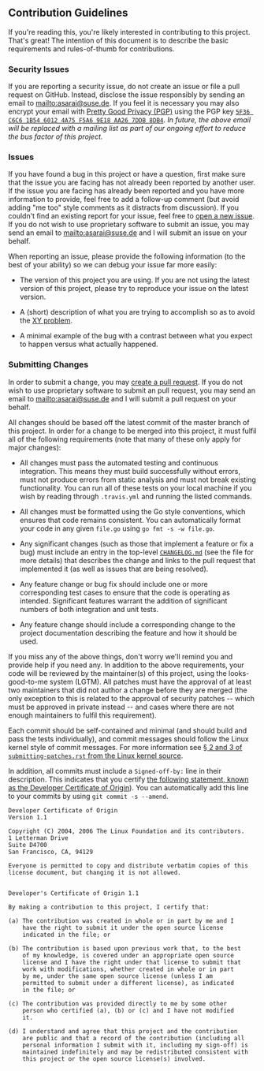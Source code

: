 ## Contribution Guidelines ##

If you're reading this, you're likely interested in contributing to this
project. That's great! The intention of this document is to describe the basic
requirements and rules-of-thumb for contributions.

### Security Issues ###

If you are reporting a security issue, do not create an issue or file a pull
request on GitHub. Instead, disclose the issue responsibly by sending an email
to <mailto:asarai@suse.de>. If you feel it is necessary you may also encrypt
your email with [Pretty Good Privacy (PGP)][pgp] using the PGP key [`5F36 C6C6
1B54 6012 4A75 F5A6 9E18 AA26 7DDB 8DB4`][pgp-key]. *In future, the above email
will be replaced with a mailing list as part of our ongoing effort to reduce
the bus factor of this project.*

[pgp]: https://en.wikipedia.org/wiki/Pretty_Good_Privacy
[pgp-key]: http://pgp.mit.edu/pks/lookup?op=vindex&search=0x9E18AA267DDB8DB4

### Issues ###

If you have found a bug in this project or have a question, first make sure
that the issue you are facing has not already been reported by another user. If
the issue you are facing has already been reported and you have more
information to provide, feel free to add a follow-up comment (but avoid adding
"me too" style comments as it distracts from discussion). If you couldn't find
an existing report for your issue, feel free to [open a new issue][issue-new].
If you do not wish to use proprietary software to submit an issue, you may send
an email to <mailto:asarai@suse.de> and I will submit an issue on your behalf.

When reporting an issue, please provide the following information (to the best
of your ability) so we can debug your issue far more easily:

* The version of this project you are using. If you are not using the latest
  version of this project, please try to reproduce your issue on the latest
  version.

* A (short) description of what you are trying to accomplish so as to avoid the
  [XY problem][xy-problem].

* A minimal example of the bug with a contrast between what you expect to
  happen versus what actually happened.

[issue-new]: https://github.com/openSUSE/umoci/issues/new
[xy-problem]: http://xyproblem.info/

### Submitting Changes ###

In order to submit a change, you may [create a pull request][pr-new].  If you
do not wish to use proprietary software to submit an pull request, you may send
an email to <mailto:asarai@suse.de> and I will submit a pull request on your
behalf.

All changes should be based off the latest commit of the master branch of this
project. In order for a change to be merged into this project, it must fulfil
all of the following requirements (note that many of these only apply for major
changes):

* All changes must pass the automated testing and continuous integration. This
  means they must build successfully without errors, must not produce errors
  from static analysis and must not break existing functionality. You can run
  all of these tests on your local machine if you wish by reading through
  `.travis.yml` and running the listed commands.

* All changes must be formatted using the Go style conventions, which ensures
  that code remains consistent. You can automatically format your code in any
  given `file.go` using `go fmt -s -w file.go`.

* Any significant changes (such as those that implement a feature or fix a bug)
  must include an entry in the top-level [`CHANGELOG.md`][changelog] (see the
  file for more details) that describes the change and links to the pull
  request that implemented it (as well as issues that are being resolved).

* Any feature change or bug fix should include one or more corresponding test
  cases to ensure that the code is operating as intended. Significant features
  warrant the addition of significant numbers of both integration and unit
  tests.

* Any feature change should include a corresponding change to the project
  documentation describing the feature and how it should be used.

If you miss any of the above things, don't worry we'll remind you and provide
help if you need any. In addition to the above requirements, your code will be
reviewed by the maintainer(s) of this project, using the looks-good-to-me
system (LGTM). All patches must have the approval of at least two maintainers
that did not author a change before they are merged (the only exception to this
is related to the approval of security patches -- which must be approved in
private instead -- and cases where there are not enough maintainers to fulfil
this requirement).

Each commit should be self-contained and minimal (and should build and pass the
tests individually), and commit messages should follow the Linux kernel style
of commit messages. For more information see [&sect; 2 and 3 of
`submitting-patches.rst` from the Linux kernel source][lk-commit].

In addition, all commits must include a `Signed-off-by:` line in their
description. This indicates that you certify [the following statement, known as
the Developer Certificate of Origin][dco]). You can automatically add this line
to your commits by using `git commit -s --amend`.

```
Developer Certificate of Origin
Version 1.1

Copyright (C) 2004, 2006 The Linux Foundation and its contributors.
1 Letterman Drive
Suite D4700
San Francisco, CA, 94129

Everyone is permitted to copy and distribute verbatim copies of this
license document, but changing it is not allowed.


Developer's Certificate of Origin 1.1

By making a contribution to this project, I certify that:

(a) The contribution was created in whole or in part by me and I
    have the right to submit it under the open source license
    indicated in the file; or

(b) The contribution is based upon previous work that, to the best
    of my knowledge, is covered under an appropriate open source
    license and I have the right under that license to submit that
    work with modifications, whether created in whole or in part
    by me, under the same open source license (unless I am
    permitted to submit under a different license), as indicated
    in the file; or

(c) The contribution was provided directly to me by some other
    person who certified (a), (b) or (c) and I have not modified
    it.

(d) I understand and agree that this project and the contribution
    are public and that a record of the contribution (including all
    personal information I submit with it, including my sign-off) is
    maintained indefinitely and may be redistributed consistent with
    this project or the open source license(s) involved.
```

[pr-new]: https://github.com/openSUSE/umoci/compare
[changelog]: /CHANGELOG.md
[lk-commit]: https://www.kernel.org/doc/Documentation/process/submitting-patches.rst
[dco]: https://developercertificate.org/
